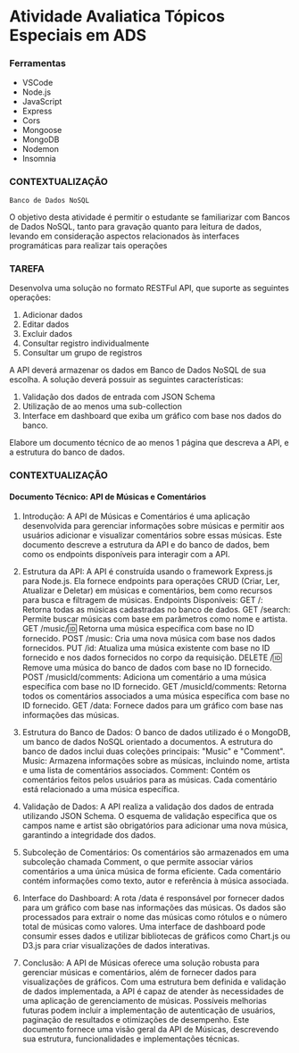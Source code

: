 # Atividade Avaliatica Tópicos Especiais em ADS

### Ferramentas

- VSCode
- Node.js
- JavaScript
- Express
- Cors
- Mongoose
- MongoDB
- Nodemon
- Insomnia

### CONTEXTUALIZAÇÃO

`Banco de Dados NoSQL`

O objetivo desta atividade é permitir o estudante se familiarizar com
Bancos de Dados NoSQL, tanto para gravação quanto para leitura de
dados, levando em consideração aspectos relacionados às interfaces
programáticas para realizar tais operações

### TAREFA

Desenvolva uma solução no formato RESTFul API, que suporte as
seguintes operações:

1. Adicionar dados
2. Editar dados
3. Excluir dados
4. Consultar registro individualmente
5. Consultar um grupo de registros

A API deverá armazenar os dados em Banco de Dados NoSQL de sua escolha.
A solução deverá possuir as seguintes características:

1. Validação dos dados de entrada com JSON Schema
2. Utilização de ao menos uma sub-collection
3. Interface em dashboard que exiba um gráfico com base nos dados do banco.

Elabore um documento técnico de ao menos 1 página que descreva a API, e a estrutura do banco de dados.

### CONTEXTUALIZAÇÃO

#### Documento Técnico: API de Músicas e Comentários

1. Introdução:
   A API de Músicas e Comentários é uma aplicação desenvolvida para gerenciar informações sobre músicas e permitir aos usuários adicionar e visualizar comentários sobre essas músicas. Este documento descreve a estrutura da API e do banco de dados, bem como os endpoints disponíveis para interagir com a API.

2. Estrutura da API:
   A API é construída usando o framework Express.js para Node.js. Ela fornece endpoints para operações CRUD (Criar, Ler, Atualizar e Deletar) em músicas e comentários, bem como recursos para busca e filtragem de músicas.
   Endpoints Disponíveis:
   GET /: Retorna todas as músicas cadastradas no banco de dados.
   GET /search: Permite buscar músicas com base em parâmetros como nome e artista.
   GET /music/:id: Retorna uma música específica com base no ID fornecido.
   POST /music: Cria uma nova música com base nos dados fornecidos.
   PUT /id: Atualiza uma música existente com base no ID fornecido e nos dados fornecidos no corpo da requisição.
   DELETE /:id: Remove uma música do banco de dados com base no ID fornecido.
   POST /musicId/comments: Adiciona um comentário a uma música específica com base no ID fornecido.
   GET /musicId/comments: Retorna todos os comentários associados a uma música específica com base no ID fornecido.
   GET /data: Fornece dados para um gráfico com base nas informações das músicas.

3. Estrutura do Banco de Dados:
   O banco de dados utilizado é o MongoDB, um banco de dados NoSQL orientado a documentos. A estrutura do banco de dados inclui duas coleções principais: "Music" e "Comment".
   Music: Armazena informações sobre as músicas, incluindo nome, artista e uma lista de comentários associados.
   Comment: Contém os comentários feitos pelos usuários para as músicas. Cada comentário está relacionado a uma música específica.

4. Validação de Dados:
   A API realiza a validação dos dados de entrada utilizando JSON Schema. O esquema de validação especifica que os campos name e artist são obrigatórios para adicionar uma nova música, garantindo a integridade dos dados.

5. Subcoleção de Comentários:
   Os comentários são armazenados em uma subcoleção chamada Comment, o que permite associar vários comentários a uma única música de forma eficiente. Cada comentário contém informações como texto, autor e referência à música associada.

6. Interface do Dashboard:
   A rota /data é responsável por fornecer dados para um gráfico com base nas informações das músicas. Os dados são processados para extrair o nome das músicas como rótulos e o número total de músicas como valores. Uma interface de dashboard pode consumir esses dados e utilizar bibliotecas de gráficos como Chart.js ou D3.js para criar visualizações de dados interativas.

7. Conclusão:
   A API de Músicas oferece uma solução robusta para gerenciar músicas e comentários, além de fornecer dados para visualizações de gráficos. Com uma estrutura bem definida e validação de dados implementada, a API é capaz de atender às necessidades de uma aplicação de gerenciamento de músicas. Possíveis melhorias futuras podem incluir a implementação de autenticação de usuários, paginação de resultados e otimizações de desempenho.
   Este documento fornece uma visão geral da API de Músicas, descrevendo sua estrutura, funcionalidades e implementações técnicas.
